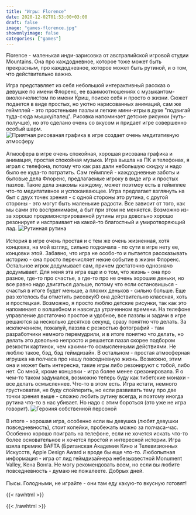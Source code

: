 ```yaml
---
title: "Игры: Florence"
date: 2020-12-02T01:53:00+03:00
draft: false
image: "games-florence.jpg"
showonlyimage: false
categories: ["games"]
---
```

Florence - маленькая инди-зарисовка от австралийской игровой студии Mountains. Она про каждодневное, которое тоже может быть прекрасным, про каждодневное, которое может быть рутиной, и о том, что действительно важно.
<!--more-->
Игра представляет из себя небольшой интерактивный рассказ о девушке по имени Флоренс, ее взаимоотношениях с музыкантом-виолончелистом по имени Криш, поиске себя и просто о жизни. Сюжет подается в виде простых, но уютно нарисованных анимаций, сам же геймплей - это простенькие пазлы и легкие мини-игры в духе "подвигай туда-сюда мышку/палец". Рисовка напоминает детские рисунки (чуть-получше), но это сделано очень со вкусом и придает игре совершенно особый шарм.
![Приятная рисованая графика в игре создает очень медитативную атмосферу](/games-florence2.png)
</br>  
Атмосфера в игре очень спокойная, хорошая рисована графика и анимация, простая спокойная музыка. Игра вышла на ПК и телефонах, я играл с телефона, потому что как раз дали небольшую скидку и надо было ее куда-то потратить. Сам геймплей - каждодневные заботы и бытовые дела Флоренс, предлагаемые игроку в виде игр и простых пазлов. Такие дела знакомы каждому, может поэтмоу есть в геймплее что-то медитативное и успокаивающее. Игра предлагает взглянуть на быт с двух точек зрения - с одной стороны это рутина, с другой стороны - это могут быть маленькие радости. Все зависит от того, как мы сами это воспринимаем, а быт при этом не меняется. Возможно из-за хорошо продемонстрированной рутины игра довольно хорошо резонирует и настраивает на какой-то благостный и умиротворяющий лад. 
![Рутинная рутина](/games-florence3.png)
</br>  
История в игре очень простая и с тем же очень жизненная, хотя концовка, на мой взгляд, сильно подкачала - по сути в игре нету ее, концовки этой. Забавно, что игра не особо-то и пытается рассказывать историю - она просто перечисляет некие событие в жизни Флоренс. Остальное игрок додумывает сам, причем достаточно однозначо додумывает. Для меня эта игра еще и о том, что жизнь - она про разное, где-то про счастье, а где-то про не очень хорошие деньки, но все равно надо двигаться дальше, потому что если остановишься - счастья в итоге будет меньше, а плохих деньков - сильно больше. Еще раз хотелось бы отметить рисовкуЮ она действительно классная, хоть и простецкая. Возможно, я просто люблю детские рисунки, так как это напоминает о волшебном и навсегда утраченном времени. На телефоне управление достаточно простое и удобное, все паззлы и задачи в игре решаются за несколько десятков секунд, сразу понятно что делать. За исключением, пожалуй, паззла с резкостью фотографий - там разработчики немного перемудрили, и в итоге понятно что делать, но делать это довольно непросто и решается паззл скорее подбором резкости картинок, чем какими-то осмысленными действиями. Не люблю такое, бэд, бэд геймдизайн. В остальном - простая атмосферная игрушка на полчаса про нашу повседневную жизнь. Возможно, этим она и может быть интересна, такие игры либо резонируют с тобой, либо нет. Со мной, кроме концовки - игра более менее срезонировала. Я о чем-то таком задумался, возможно теперь буду как тибетские монахи - все делать осмысленнее. Что-то в этом есть. Игра кстати, немного грустноватая, не буду спойлерить, но если развивать тему про две точки зрения выше - сложно любить рутину всегда, и поэтому иногда рутина что-то в нас убивает. Но надо с этим бороться (это уже не игра говорит). 
![Героиня собственной персоной](/games-florence4.jpg)
</br>  
В итоге - хорошая игра, особенно если вы девушка (любят девушки повседневность), стоит копейки, пробежать можно за полчаса-час. Особенно хорошо поиграть на телефоне, если не хочется искать что-то более основательное и хочется простой и интересной истории. Игра взяла премию BAFTA (Британская Академия Кино и Телевизионных Искусств, Apple Design Award и вроде бы еще что-то. Любопытная информация - игра от лид геймдизайнера небезызвестной Monument Valley, Кена Вонга. Не могу рекомендовать всем, но если вы любите повседневность - думаю не пожалеете. Добрых дней.</br>  
Пысы. Голодными, не играйте - они там еду какую-то вкусную готовят!

{{< rawhtml >}}
<div id="graphcomment"></div>
<script type="text/javascript">

  window.gc_params = {
    graphcomment_id: 'https-psyhut-ru',

    // if your website has a fixed header, indicate it's height in pixels
    fixed_header_height: 0,
  };
  
  (function() {
    var gc = document.createElement('script'); gc.type = 'text/javascript'; gc.async = true;
    gc.src = 'https://graphcomment.com/js/integration.js?' + Math.round(Math.random() * 1e8);
    (document.getElementsByTagName('head')[0] || document.getElementsByTagName('body')[0]).appendChild(gc);
  })();

</script>
{{< /rawhtml >}}